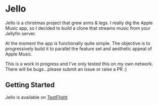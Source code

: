 # Jello

Jello is a christmas project that grew arms & legs.
I really dig the Apple Music app, so I decided to build a clone that streams music from your Jellyfin server.

At the moment the app is functionally quite simple. The objective is to progressively build it to parallel the feature set and aesthetic appeal of Apple Music.

This is a work in progress and I've only tested this on my own network. There will be bugs...please submit an issue or raise a PR :)

## Getting Started

Jello is available on [TestFlight](https://testflight.apple.com/join/VdrBFmbL)
